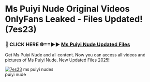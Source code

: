 # Ms Puiyi Nude Original Videos 0nlyFans Leaked - Files Updated! (7es23)

<h3>🔴 CLICK HERE 🌐==►► <a href="https://tinyurl.com/yc6ubb5a" rel="nofollow">Ms Puiyi Nude Updated Files</a></h3>

Get Ms Puiyi Nude and all content. Now you can access all videos and pictures of Ms Puiyi Nude. New Updated Files 2025!

[![7es23](https://i.imgur.com/7eu0CRL.gif)](https://tinyurl.com/yc6ubb5a)
ms puiyi nudes<br>
puiyi nude